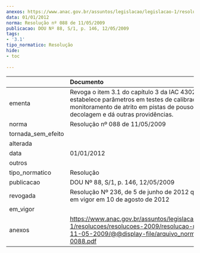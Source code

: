 ```yaml
---
anexos: https://www.anac.gov.br/assuntos/legislacao/legislacao-1/resolucoes/resolucoes-2009/resolucao-no-088-de-11-05-2009/@@display-file/arquivo_norma/RA2009-0088.pdf
data: 01/01/2012
norma: Resolução nº 088 de 11/05/2009
publicacao: DOU Nº 88, S/1, p. 146, 12/05/2009
tags:
- '3.1'
tipo_normatico: Resolução
hide: 
- toc 
 
---
```


|                    | Documento                                                                                                                                                                             |
|:-------------------|:--------------------------------------------------------------------------------------------------------------------------------------------------------------------------------------|
| ementa             | Revoga o item 3.1 do capítulo 3 da IAC 4302-0501, estabelece parâmetros em testes de calibração e de monitoramento de atrito em pistas de pouso e decolagem e dá outras providências. |
| norma              | Resolução nº 088 de 11/05/2009                                                                                                                                                        |
| tornada_sem_efeito |                                                                                                                                                                                       |
| alterada           |                                                                                                                                                                                       |
| data               | 01/01/2012                                                                                                                                                                            |
| outros             |                                                                                                                                                                                       |
| tipo_normatico     | Resolução                                                                                                                                                                             |
| publicacao         | DOU Nº 88, S/1, p. 146, 12/05/2009                                                                                                                                                    |
| revogada           | Resolução Nº 236, de 5 de junho de 2012 que entrará em vigor em 10 de agosto de 2012                                                                                                  |
| em_vigor           |                                                                                                                                                                                       |
| anexos             | https://www.anac.gov.br/assuntos/legislacao/legislacao-1/resolucoes/resolucoes-2009/resolucao-no-088-de-11-05-2009/@@display-file/arquivo_norma/RA2009-0088.pdf                       |